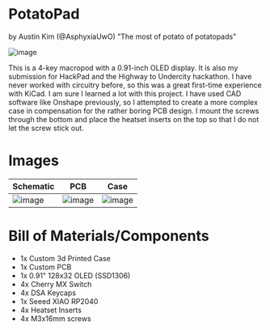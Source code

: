 # PotatoPad
by Austin Kim (@AsphyxiaUwO)
"The most of potato of potatopads"

![image](https://github.com/user-attachments/assets/671ab194-c05e-4ae3-9e97-299540ed19b5)

This is a 4-key macropod with a 0.91-inch OLED display. It is also my submission for HackPad and the Highway to Undercity hackathon.
I have never worked with circuitry before, so this was a great first-time experience with KiCad. I am sure I learned a lot with this project.
I have used CAD software like Onshape previously, so I attempted to create a more complex case in compensation for the rather boring PCB design. I mount the screws through the bottom and place the heatset inserts on the top so that I do not let the screw stick out.

# Images
| Schematic | PCB | Case |
| -------- | ------- | ------- |
| ![image](https://github.com/user-attachments/assets/6f5de939-4e51-4d0e-900a-a4c722c0e67e) | ![image](https://github.com/user-attachments/assets/090ea1d6-971d-4d10-b0a2-8ce358295cbd) | ![image](https://github.com/user-attachments/assets/b0a18c3d-101c-4ac6-a720-b88db32a85d1) |


# Bill of Materials/Components
- 1x Custom 3d Printed Case
- 1x Custom PCB
- 1x 0.91" 128x32 OLED (SSD1306)
- 4x Cherry MX Switch
- 4x DSA Keycaps
- 1x Seeed XIAO RP2040
- 4x Heatset Inserts
- 4x M3x16mm screws
